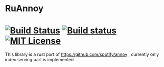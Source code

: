 # RuAnnoy

[![Build Status](https://img.shields.io/travis/hanabi1224/RuAnnoy.svg)](https://travis-ci.org/hanabi1224/RuAnnoy)
[![Build status](https://img.shields.io/appveyor/ci/hanabi1224/RuAnnoy.svg)](https://ci.appveyor.com/project/hanabi1224/RuAnnoy)
[![MIT License](https://img.shields.io/github/license/hanabi1224/RuAnnoy.svg)](https://github.com/hanabi1224/RuAnnoy/blob/master/LICENSE)
========

This library is a rust port of https://github.com/spotify/annoy , currently only index serving part is implemented
